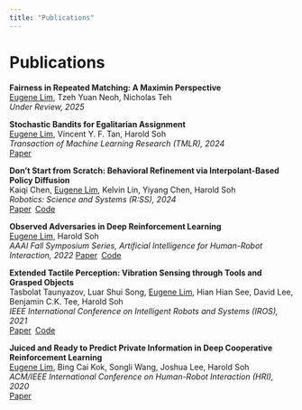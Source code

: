 ```yaml
---
title: "Publications"
---
```


# Publications

**Fairness in Repeated Matching: A Maximin Perspective**\
<u>Eugene Lim</u>, Tzeh Yuan Neoh, Nicholas Teh\
*Under Review, 2025*

**Stochastic Bandits for Egalitarian Assignment**\
<u>Eugene Lim</u>, Vincent Y. F. Tan, Harold Soh\
*Transaction of Machine Learning Research (TMLR), 2024*\
[Paper](https://arxiv.org/abs/2410.05856)

**Don’t Start from Scratch: Behavioral Refinement via Interpolant-Based Policy Diffusion**\
Kaiqi Chen, <u>Eugene Lim</u>, Kelvin Lin, Yiyang Chen, Harold Soh\
*Robotics: Science and Systems (R:SS), 2024*\
[Paper](https://arxiv.org/abs/2402.16075)&ensp;[Code](https://github.com/clear-nus/bridger)

**Observed Adversaries in Deep Reinforcement Learning**\
<u>Eugene Lim</u>, Harold Soh\
*AAAI Fall Symposium Series, Artificial Intelligence for Human-Robot Interaction, 2022*
[Paper](https://arxiv.org/abs/2210.06787)&ensp;[Code](https://github.com/clear-nus/observersary)

**Extended Tactile Perception: Vibration Sensing through Tools and Grasped Objects**\
Tasbolat Taunyazov, Luar Shui Song, <u>Eugene Lim</u>, Hian Hian See, David Lee, Benjamin C.K. Tee, Harold Soh\
*IEEE International Conference on Intelligent Robots and Systems (IROS), 2021*\
[Paper](https://arxiv.org/abs/2106.00489)&ensp;[Code](https://github.com/clear-nus/ext-sense)

**Juiced and Ready to Predict Private Information in Deep Cooperative Reinforcement Learning**\
<u>Eugene Lim</u>, Bing Cai Kok, Songli Wang, Joshua Lee, Harold Soh\
*ACM/IEEE International Conference on Human-Robot Interaction (HRI), 2020*\
[Paper](https://dl.acm.org/doi/10.1145/3371382.3378308)
